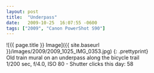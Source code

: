 ```yaml
---
layout: post
title:  "Underpass"
date:   2009-10-25  16:07:55 -0600
tags: ["2009", "Canon PowerShot S90"]
---
```

![{{ page.title }} Image]({{ site.baseurl }}/images/2009/2009_1025_IMG_0353.jpg)
{: .prettyprint}  
Old train mural on an underpass along the bicycle trail  
1/200 sec, f/4.0, ISO 80 - Shutter clicks this day: 58